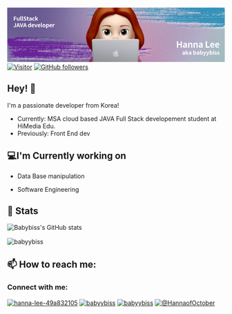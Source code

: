 ![babyybiss Banner Image](./babyybiss.png)
[![Visitor](https://visitor-badge.laobi.icu/badge?page_id=laxmena.babyybiss)](https://github.com/babyybiss) [![GitHub followers](https://img.shields.io/github/followers/laxmena.svg?style=social&label=Follow)](https://github.com/babyybiss?tab=followers)

<h2>Hey! 👋</h2>

I'm a passionate developer from Korea!

- Currently: MSA cloud based JAVA Full Stack developement student at HiMedia Edu.
- Previously: Front End dev

<h2>💻I'm Currently working on</h2>

- Data Base manipulation

- Software Engineering


<h2>👀 Stats</h2>

![Babybiss's GitHub stats](https://github-readme-stats.vercel.app/api?username=babyybiss&show_icons=true&theme=dracula&count_private=true&bg_color=30,e96443,904e95&title_color=fff&text_color=fff)

<p><img align="center" src="https://github-readme-stats.vercel.app/api/top-langs?username=babyybiss&show_icons=true&locale=en&layout=compact" alt="babyybiss" /></p>

<h2>📫 How to reach me:</h2>

<h3 align="left">Connect with me:</h3>
<p align="left">
<a href="https://linkedin.com/in/hanna lee" target="blank"><img align="center" src="https://raw.githubusercontent.com/rahuldkjain/github-profile-readme-generator/master/src/images/icons/Social/linked-in-alt.svg" alt="hanna-lee-49a832105" height="30" width="40" /></a>
<a href="https://instagram.com/babyybiss" target="blank"><img align="center" src="https://raw.githubusercontent.com/rahuldkjain/github-profile-readme-generator/master/src/images/icons/Social/instagram.svg" alt="babyybiss" height="30" width="40" /></a>
<a href="https://www.leetcode.com/babyybiss" target="blank"><img align="center" src="https://raw.githubusercontent.com/rahuldkjain/github-profile-readme-generator/master/src/images/icons/Social/leet-code.svg" alt="babyybiss" height="30" width="40" /></a>
<a href="https://www.youtube.com/@HannaofOctober" target="blank"><img align="center" src="https://raw.githubusercontent.com/rahuldkjain/github-profile-readme-generator/master/src/images/icons/Social/youtube.svg" alt="@HannaofOctober" height="30" width="40" /></a>
</p>

<!--
**babyybiss/babyybiss** is a ✨ _special_ ✨ repository because its `README.md` (this file) appears on your GitHub profile.

Here are some ideas to get you started:

- 🔭 I’m currently working on ...
- 🌱 I’m currently learning ...
- 👯 I’m looking to collaborate on ...
- 🤔 I’m looking for help with ...
- 💬 Ask me about ...
- 📫 How to reach me: ...
- 😄 Pronouns: ...
- ⚡ Fun fact: ...
-->
